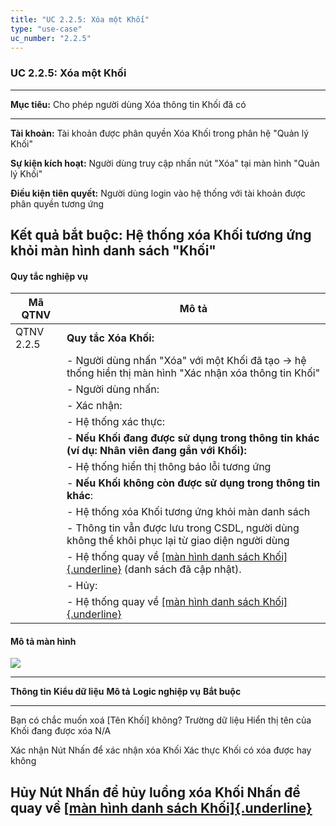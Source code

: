 ```yaml
---
title: "UC 2.2.5: Xóa một Khối"
type: "use-case"
uc_number: "2.2.5"
---
```


### UC 2.2.5: Xóa một Khối

  ---------------------------------------------------------------------------------------------------
  **Mục tiêu:**               Cho phép người dùng Xóa thông tin Khối đã có
  --------------------------- -----------------------------------------------------------------------
  **Tài khoản:**              Tài khoản được phân quyền Xóa Khối trong phân hệ "Quản lý Khối"

  **Sự kiện kích hoạt:**      Người dùng truy cập nhấn nút "Xóa" tại màn hình "Quản lý Khối"

  **Điều kiện tiên quyết:**   Người dùng login vào hệ thống với tài khoản được phân quyền tương ứng

  **Kết quả bắt buộc:**       Hệ thống xóa Khối tương ứng khỏi màn hình danh sách "Khối"
  ---------------------------------------------------------------------------------------------------

#### Quy tắc nghiệp vụ

| **Mã QTNV** | **Mô tả** |
| --- | --- |
| QTNV 2.2.5 | **Quy tắc Xóa Khối:** |
|  | - Người dùng nhấn "Xóa" với một Khối đã tạo → hệ thống hiển thị màn hình "Xác nhận xóa thông tin Khối" |
|  | - Người dùng nhấn: |
|  | - Xác nhận: |
|  | - Hệ thống xác thực: |
|  | - **Nếu Khối đang được sử dụng trong thông tin khác (ví dụ: Nhân viên đang gắn với Khối):** |
|  | - Hệ thống hiển thị thông báo lỗi tương ứng |
|  | - **Nếu Khối không còn được sử dụng trong thông tin khác**: |
|  | - Hệ thống xóa Khối tương ứng khỏi màn danh sách |
|  | - Thông tin vẫn được lưu trong CSDL, người dùng không thể khôi phục lại từ giao diện người dùng |
|  | - Hệ thống quay về [[màn hình danh sách Khối]{.underline}](#uc-2.2.1-xem-danh-sách-tìm-kiếm-khối) (danh sách đã cập nhật). |
|  | - Hủy: |
|  | - Hệ thống quay về [[màn hình danh sách Khối]{.underline}](#uc-2.2.1-xem-danh-sách-tìm-kiếm-khối) |

#### Mô tả màn hình

![](media/image81.png)

  -------------------------------------------------------------------------------------------------------------------------------------------------------------------------------------------------------------------
  **Thông tin**                              **Kiểu dữ liệu**   **Mô tả**                             **Logic nghiệp vụ**                                                                              **Bắt buộc**
  ------------------------------------------ ------------------ ------------------------------------- ------------------------------------------------------------------------------------------------ --------------
  Bạn có chắc muốn xoá \[Tên Khối\] không?   Trường dữ liệu     Hiển thị tên của Khối đang được xóa   N/A                                                                                              

  Xác nhận                                   Nút                Nhấn để xác nhận xóa Khối             Xác thực Khối có xóa được hay không                                                              

  Hủy                                        Nút                Nhấn để hủy luồng xóa Khối            Nhấn để quay về [[màn hình danh sách Khối]{.underline}](#uc-2.2.1-xem-danh-sách-tìm-kiếm-khối)   
  -------------------------------------------------------------------------------------------------------------------------------------------------------------------------------------------------------------------
